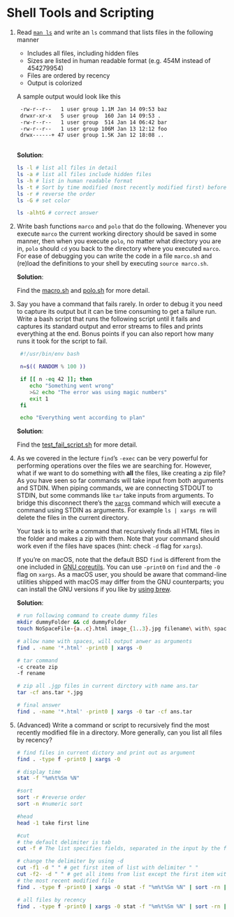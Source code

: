 # Shell Tools and Scripting

1. Read [`man ls`](https://www.man7.org/linux/man-pages/man1/ls.1.html) and write an `ls` command that lists files in the following manner

   - Includes all files, including hidden files
   - Sizes are listed in human readable format (e.g. 454M instead of 454279954)
   - Files are ordered by recency
   - Output is colorized

   A sample output would look like this

   ```bash
    -rw-r--r--   1 user group 1.1M Jan 14 09:53 baz
    drwxr-xr-x   5 user group  160 Jan 14 09:53 .
    -rw-r--r--   1 user group  514 Jan 14 06:42 bar
    -rw-r--r--   1 user group 106M Jan 13 12:12 foo
    drwx------+ 47 user group 1.5K Jan 12 18:08 ..
    
   ```

   **Solution**: 

   ```bash
   ls -l # list all files in detail
   ls -a # list all files include hidden files
   ls -h # list in human readable format
   ls -t # Sort by time modified (most recently modified first) before sorting
   ls -r # reverse the order
   ls -G # set color
   
   ls -alhtG # correct answer
   ```

2. Write bash functions `marco` and `polo` that do the following. Whenever you execute `marco` the current working directory should be saved in some manner, then when you execute `polo`, no matter what directory you are in, `polo` should `cd` you back to the directory where you executed `marco`. For ease of debugging you can write the code in a file `marco.sh` and (re)load the definitions to your shell by executing `source marco.sh`.

   **Solution**:

   Find the [macro.sh](./marco.sh) and [polo.sh](./polo.sh) for more detail.

3. Say you have a command that fails rarely. In order to debug it you need to capture its output but it can be time consuming to get a failure run. Write a bash script that runs the following script until it fails and captures its standard output and error streams to files and prints everything at the end. Bonus points if you can also report how many runs it took for the script to fail.

   ```bash
    #!/usr/bin/env bash
   
    n=$(( RANDOM % 100 ))
   
    if [[ n -eq 42 ]]; then
       echo "Something went wrong"
       >&2 echo "The error was using magic numbers"
       exit 1
    fi
   
    echo "Everything went according to plan"
   ```

   **Solution**:

   Find the [test_fail_script.sh](./test_fail_script.sh) for more detail.



4. As we covered in the lecture `find`’s `-exec` can be very powerful for performing operations over the files we are searching for. However, what if we want to do something with **all** the files, like creating a zip file? As you have seen so far commands will take input from both arguments and STDIN. When piping commands, we are connecting STDOUT to STDIN, but some commands like `tar` take inputs from arguments. To bridge this disconnect there’s the [`xargs`](https://www.man7.org/linux/man-pages/man1/xargs.1.html) command which will execute a command using STDIN as arguments. For example `ls | xargs rm` will delete the files in the current directory.

   Your task is to write a command that recursively finds all HTML files in the folder and makes a zip with them. Note that your command should work even if the files have spaces (hint: check `-d` flag for `xargs`).

   If you’re on macOS, note that the default BSD `find` is different from the one included in [GNU coreutils](https://en.wikipedia.org/wiki/List_of_GNU_Core_Utilities_commands). You can use `-print0` on `find` and the `-0` flag on `xargs`. As a macOS user, you should be aware that command-line utilities shipped with macOS may differ from the GNU counterparts; you can install the GNU versions if you like by [using brew](https://formulae.brew.sh/formula/coreutils).

   **Solution**:

   ```bash
   # run following command to create dummy files
   mkdir dummyFolder && cd dummyFolder
   touch NoSpaceFile-{a..c}.html image_{1..3}.jpg filename\ with\ spaces\ {h..j}.html
   
   # allow name with spaces, will output anwer as arguments
   find . -name '*.html' -print0 | xargs -0
   
   # tar command
   -c create zip
   -f rename
   
   # zip all .jgp files in current dirctory with name ans.tar
   tar -cf ans.tar *.jpg
   
   # final answer
   find . -name '*.html' -print0 | xargs -0 tar -cf ans.tar
   
   ```

   

5. (Advanced) Write a command or script to recursively find the most recently modified file in a directory. More generally, can you list all files by recency?

   ```bash
   # find files in current dictory and print out as argument
   find . -type f -print0 | xargs -0
   
   # display time
   stat -f "%m%t%Sm %N"
   
   #sort
   sort -r #reverse order
   sort -n #numeric sort
   
   #head 
   head -1 take first line
   
   #cut
   # the default delimiter is tab
   cut -f # The list specifies fields, separated in the input by the field delimiter character
   
   # change the delimiter by using -d
   cut -f1 -d " " # get first item of list with delimiter " "
   cut -f2- -d " " # get all items from list except the first item with demiliter " "
   # the most recent modified file
   find . -type f -print0 | xargs -0 stat -f "%m%t%Sm %N" | sort -rn | head -1 | cut -f2
   
   # all files by recency
   find . -type f -print0 | xargs -0 stat -f "%m%t%Sm %N" | sort -rn | cut -f2
   
   ```

   

